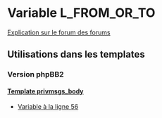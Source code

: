 # Variable L_FROM_OR_TO
[Explication sur le forum des forums](http://forum.forumactif.com/t294113-listing-des-variables#L_FROM_OR_TO)

## Utilisations dans les templates

### Version phpBB2

#### [Template privmsgs_body](subsilver/privmsgs_body.md)
* [Variable à la ligne 56](../subsilver/privmsgs_body.tpl#L56)